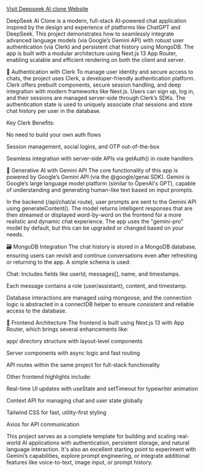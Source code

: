 [Visit Deepseek AI clone Website](https://deep-seek-ai-clone-black.vercel.app/)

DeepSeek AI Clone is a modern, full-stack AI-powered chat application inspired by the design and experience of platforms like ChatGPT and DeepSeek. This project demonstrates how to seamlessly integrate advanced language models (via Google’s Gemini API) with robust user authentication (via Clerk) and persistent chat history using MongoDB. The app is built with a modular architecture using Next.js 13 App Router, enabling scalable and efficient rendering on both the client and server.

🔐 Authentication with Clerk
To manage user identity and secure access to chats, the project uses Clerk, a developer-friendly authentication platform. Clerk offers prebuilt components, secure session handling, and deep integration with modern frameworks like Next.js. Users can sign up, log in, and their sessions are managed server-side through Clerk’s SDKs. The authentication state is used to uniquely associate chat sessions and store chat history per user in the database.

Key Clerk Benefits:

No need to build your own auth flows

Session management, social logins, and OTP out-of-the-box

Seamless integration with server-side APIs via getAuth() in route handlers

🤖 Generative AI with Gemini API
The core functionality of this app is powered by Google’s Gemini API (via the @google/genai SDK). Gemini is Google’s large language model platform (similar to OpenAI's GPT), capable of understanding and generating human-like text based on input prompts.

In the backend (/api/chat/ai route), user prompts are sent to the Gemini API using generateContent(). The model returns intelligent responses that are then streamed or displayed word-by-word on the frontend for a more realistic and dynamic chat experience. The app uses the "gemini-pro" model by default, but this can be upgraded or changed based on your needs.

🗃️ MongoDB Integration
The chat history is stored in a MongoDB database, ensuring users can revisit and continue conversations even after refreshing or returning to the app. A simple schema is used:

Chat: Includes fields like userId, messages[], name, and timestamps.

Each message contains a role (user/assistant), content, and timestamp.

Database interactions are managed using mongoose, and the connection logic is abstracted in a connectDB helper to ensure consistent and reliable access to the database.

🎯 Frontend Architecture
The frontend is built using Next.js 13 with App Router, which brings several enhancements like:

app/ directory structure with layout-level components

Server components with async logic and fast routing

API routes within the same project for full-stack functionality

Other frontend highlights include:

Real-time UI updates with useState and setTimeout for typewriter animation

Context API for managing chat and user state globally

Tailwind CSS for fast, utility-first styling

Axios for API communication

This project serves as a complete template for building and scaling real-world AI applications with authentication, persistent storage, and natural language interaction. It's also an excellent starting point to experiment with Gemini’s capabilities, explore prompt engineering, or integrate additional features like voice-to-text, image input, or prompt history.
